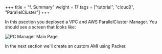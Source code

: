 +++
title = "f. Summary"
weight = 17
tags = ["tutorial", "cloud9", "ParallelCluster"]
+++

In this psection you deployed a VPC and AWS ParallelCluster Manager. You should see a screen that looks like:

![PC Manager Main Page](/images/01-getting-started/pcmanager-first-page.png)

In the next section we'll create an custom AMI using Packer.
